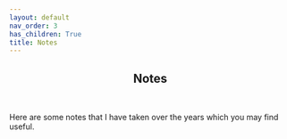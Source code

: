 ```yaml
---
layout: default
nav_order: 3
has_children: True
title: Notes
---
```

<!---
<html lang="en">
  <head>
    <meta charset="UTF-8" />
    <meta name="viewport" content="width=device-width, initial-scale=1.0" />
    <style>
      /* Whatever that is inside this <style> tag is all styling for your markup / content structure.
      /* The . with the boxed represents that it is a class */
      .box {
        background: #FFFFFF;
        color: black;
        border: 1.5px solid black;
        margin: 0px auto;
        width: 400px;
        height: 105px;
        padding: 0px;
        /*border-radius: 10px;*/
      }
    </style>
  </head>
  <body>
    <div class="box">
      <p align="center">
        <h2 align="center"> <strong> Notes </strong> </h2>
      </p>
     </div>
  </body>
</html>
--->
<p align="center">
        <h2 align="center"> <strong> Notes </strong> </h2>
</p>
<p>&nbsp;</p>
Here are some notes that I have taken over the years which you may find useful.

